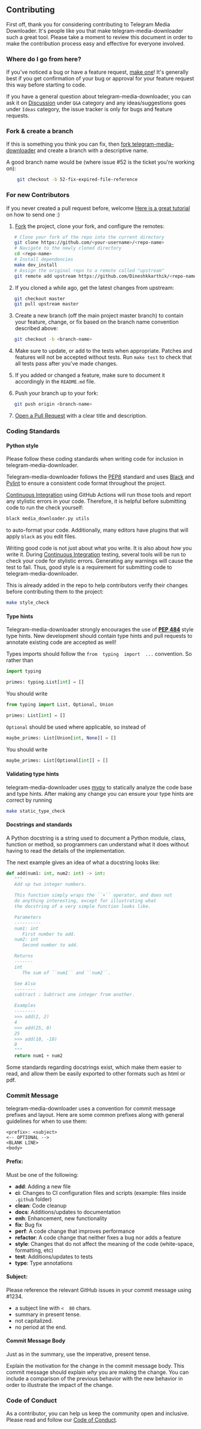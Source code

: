 ## Contributing

First off, thank you for considering contributing to Telegram Media Downloader. It's people like you that make telegram-media-downloader such a great tool.
Please take a moment to review this document in order to make the contribution process easy and effective for everyone involved.

### Where do I go from here?

If you've noticed a bug or have a feature request, [make one](https://github.com/Dineshkarthik/telegram_media_downloader/issues)! It's generally best if you get confirmation of your bug or approval for your feature request this way before starting to code.

If you have a general question about telegram-media-downloader, you can ask it on [Discussion](https://github.com/Dineshkarthik/telegram_media_downloader/discussions) under `Q&A`  category and any ideas/suggestions goes under `Ideas` category, the issue tracker is only for bugs and feature requests.

### Fork & create a branch

If this is something you think you can fix, then [fork telegram-media-downloader](https://help.github.com/articles/fork-a-repo) and create a branch with a descriptive name.

A good branch name would be (where issue #52 is the ticket you're working on):

```sh
	git checkout -b 52-fix-expired-file-reference
```

### For new Contributors

If you never created a pull request before, welcome [Here is a great tutorial](https://egghead.io/series/how-to-contribute-to-an-open-source-project-on-github) on how to send one :)

1. [Fork](http://help.github.com/fork-a-repo/) the project, clone your fork, and configure the remotes:
```sh
   # Clone your fork of the repo into the current directory
   git clone https://github.com/<your-username>/<repo-name>
   # Navigate to the newly cloned directory
   cd <repo-name>
   # Install dependencies
   make dev_install
   # Assign the original repo to a remote called "upstream"
   git remote add upstream https://github.com/Dineshkkarthik/<repo-name>
```

2. If you cloned a while ago, get the latest changes from upstream:
```sh
   git checkout master
   git pull upstream master
```

3. Create a new branch (off the main project master branch) to contain your feature, change, or fix based on the branch name convention described above:
```sh
   git checkout -b <branch-name>
```

4. Make sure to update, or add to the tests when appropriate. Patches and features will not be accepted without tests. Run `make test` to check that all tests pass after you've made changes.

5. If you added or changed a feature, make sure to document it accordingly in the `README.md` file.

6. Push your  branch up to your fork:
```sh
   git push origin <branch-name>
```

7. [Open a Pull Request](https://help.github.com/articles/using-pull-requests/) with a clear title and description.


### Coding Standards

#### Python style

Please follow these coding standards when writing code for inclusion in telegram-media-downloader.

Telegram-media-downloader  follows the [PEP8](https://www.python.org/dev/peps/pep-0008/) standard and uses [Black](https://black.readthedocs.io/en/stable/) and [Pylint](https://pylint.pycqa.org/en/latest/) to ensure a consistent code format throughout the project.

[Continuous Integration](https://github.com/Dineshkarthik/telegram_media_downloader/actions)  using GitHub Actions will run those tools and report any stylistic errors in your code. Therefore, it is helpful before submitting code to run the check yourself:
```sh
black media_downloader.py utils
```
to auto-format your code. Additionally, many editors have plugins that will apply  `black`  as you edit files.

Writing good code is not just about what you write. It is also about  _how_  you write it. During  [Continuous Integration](https://github.com/Dineshkarthik/telegram_media_downloader/actions)  testing, several tools will be run to check your code for stylistic errors. Generating any warnings will cause the test to fail. Thus, good style is a requirement for submitting code to telegram-media-downloader.

This is already added in the repo to help contributors verify their changes before contributing them to the project:
```sh
make style_check
```

#### Type hints

Telegram-media-downloader strongly encourages the use of  [**PEP 484**](https://www.python.org/dev/peps/pep-0484)  style type hints. New development should contain type hints and pull requests to annotate existing code are accepted as well!

Types imports should follow the  `from  typing  import  ...`  convention. So rather than
```py
import typing

primes: typing.List[int] = []
```
You should write
```py
from typing import List, Optional, Union

primes: List[int] = []
```

`Optional`  should be used where applicable, so instead of
```py
maybe_primes: List[Union[int, None]] = []
```
You should write
```py
maybe_primes: List[Optional[int]] = []
```

#### Validating type hints

telegram-media-downloader uses  [mypy](http://mypy-lang.org/)  to statically analyze the code base and type hints. After making any change you can ensure your type hints are correct by running
```sh
make static_type_check
```

#### Docstrings and standards

A Python docstring is a string used to document a Python module, class, function or method, so programmers can understand what it does without having to read the details of the implementation.

The next example gives an idea of what a docstring looks like:
```py
def add(num1: int, num2: int) -> int:
   """
   Add up two integer numbers.

   This function simply wraps the ``+`` operator, and does not
   do anything interesting, except for illustrating what
   the docstring of a very simple function looks like.

   Parameters
   ----------
   num1: int
      First number to add.
   num2: int
      Second number to add.

   Returns
   -------
   int
      The sum of ``num1`` and ``num2``.

   See Also
   --------
   subtract : Subtract one integer from another.

   Examples
   --------
   >>> add(2, 2)
   4
   >>> add(25, 0)
   25
   >>> add(10, -10)
   0
   """
   return num1 + num2
```
Some standards regarding docstrings exist, which make them easier to read, and allow them be easily exported to other formats such as html or pdf.

### Commit Message

telegram-media-downloader uses a convention for commit message prefixes and layout. Here are some common prefixes along with general guidelines for when to use them:
```
<prefix>: <subject>
<-- OPTIONAL -->
<BLANK LINE>
<body>
```

#### Prefix:

Must be one of the following:
-  **add**: Adding a new file
-  **ci**: Changes to CI configuration files and scripts (example: files inside `.github` folder)
-  **clean**: Code cleanup
-  **docs**: Additions/updates to documentation
-  **enh**: Enhancement, new functionality
-  **fix**: Bug fix
-  **perf**: A code change that improves performance
-  **refactor**: A code change that neither fixes a bug nor adds a feature
-  **style**: Changes that do not affect the meaning of the code (white-space, formatting, etc)
-  **test**: Additions/updates to tests
-  **type**: Type annotations

#### Subject:

Please reference the relevant GitHub issues in your commit message using  #1234.
-  a subject line with  `<  80`  chars.
-  summary in present tense.
-  not capitalized.
-  no period at the end.

#### Commit Message Body

Just as in the summary, use the imperative, present tense.

Explain the motivation for the change in the commit message body. This commit message should explain  _why_  you are making the change. You can include a comparison of the previous behavior with the new behavior in order to illustrate the impact of the change.

### Code of Conduct

As a contributor, you can help us keep the  community open and inclusive. Please read and follow our  [Code of Conduct](https://github.com/Dineshkarthik/telegram_media_downloader/blob/master/CODE_OF_CONDUCT.md).
